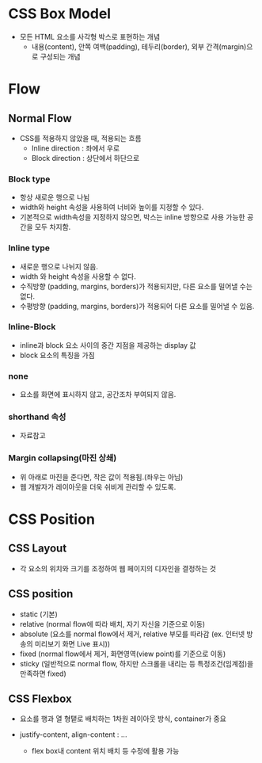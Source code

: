 # CSS Box Model
- 모든 HTML 요소를 사각형 박스로 표현하는 개념
    - 내용(content), 안쪽 여백(padding), 테두리(border), 외부 간격(margin)으로 구성되는 개념

# Flow
## Normal Flow
- CSS를 적용하지 않았을 때, 적용되는 흐름
    - Inline direction : 좌에서 우로
    - Block direction : 상단에서 하단으로

### Block type
- 항상 새로운 행으로 나뉨
- width와 height 속성을 사용하여 너비와 높이를 지정할 수 있다.
- 기본적으로 width속성을 지정하지 않으면, 박스는 inline 방향으로 사용 가능한 공간을 모두 차지함.

### Inline type
- 새로운 행으로 나뉘지 않음.
- width 와 height 속성을 사용할 수 없다.
- 수직방향 (padding, margins, borders)가 적용되지만, 다른 요소를 밀어낼 수는 없다.
- 수평방향 (padding, margins, borders)가 적용되어 다른 요소를 밀어낼 수 있음.

### Inline-Block
- inline과 block 요소 사이의 중간 지점을 제공하는 display 값
- block 요소의 특징을 가짐

### none
- 요소를 화면에 표시하지 않고, 공간조차 부여되지 않음.

### shorthand 속성
- 자료참고

### Margin collapsing(마진 상쇄)
- 위 아래로 마진을 준다면, 작은 값이 적용됨.(좌우는 아님)
- 웹 개발자가 레이아웃을 더욱 쉬비게 관리할 수 있도록.

# CSS Position
## CSS Layout
- 각 요소의 위치와 크기를 조정하여 웹 페이지의 디자인을 결정하는 것

## CSS position
- static (기본)
- relative (normal flow에 따라 배치, 자기 자신을 기준으로 이동)
- absolute (요소를 normal flow에서 제거, relative 부모를 따라감 (ex. 인터넷 방송의 미리보기 화면 Live 표시))
- fixed (normal flow에서 제거, 화면영역(view point)를 기준으로 이동)
- sticky (일반적으로 normal flow, 하지만 스크롤을 내리는 등 특정조건(임계점)을 만족하면 fixed)

## CSS Flexbox
- 요소를 행과 열 형탵로 배치하는 1차원 레이아웃 방식, container가 중요

- justify-content, align-content : ...
    - flex box내 content 위치 배치 등 수정에 활용 가능

